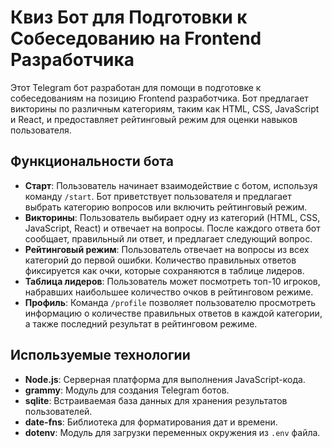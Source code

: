 # Квиз Бот для Подготовки к Собеседованию на Frontend Разработчика

Этот Telegram бот разработан для помощи в подготовке к собеседованиям на позицию Frontend разработчика. Бот предлагает викторины по различным категориям, таким как HTML, CSS, JavaScript и React, и предоставляет рейтинговый режим для оценки навыков пользователя.

## Функциональности бота
- **Старт**: Пользователь начинает взаимодействие с ботом, используя команду `/start`. Бот приветствует пользователя и предлагает выбрать категорию вопросов или включить рейтинговый режим.
- **Викторины**: Пользователь выбирает одну из категорий (HTML, CSS, JavaScript, React) и отвечает на вопросы. После каждого ответа бот сообщает, правильный ли ответ, и предлагает следующий вопрос.
- **Рейтинговый режим**: Пользователь отвечает на вопросы из всех категорий до первой ошибки. Количество правильных ответов фиксируется как очки, которые сохраняются в таблице лидеров.
- **Таблица лидеров**: Пользователь может посмотреть топ-10 игроков, набравших наибольшее количество очков в рейтинговом режиме.
- **Профиль**: Команда `/profile` позволяет пользователю просмотреть информацию о количестве правильных ответов в каждой категории, а также последний результат в рейтинговом режиме.

## Используемые технологии
- **Node.js**: Серверная платформа для выполнения JavaScript-кода.
- **grammy**: Модуль для создания Telegram ботов.
- **sqlite**: Встраиваемая база данных для хранения результатов пользователей.
- **date-fns**: Библиотека для форматирования дат и времени.
- **dotenv**: Модуль для загрузки переменных окружения из `.env` файла.